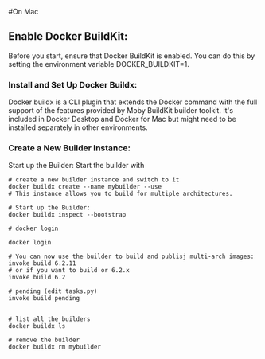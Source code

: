
#On Mac

## Enable Docker BuildKit:
Before you start, ensure that Docker BuildKit is enabled. You can do this by setting the environment variable DOCKER_BUILDKIT=1.

### Install and Set Up Docker Buildx:
Docker buildx is a CLI plugin that extends the Docker command with the full support of the features provided by Moby BuildKit builder toolkit. It's included in Docker Desktop and Docker for Mac but might need to be installed separately in other environments.

### Create a New Builder Instance:


Start up the Builder:
Start the builder with

```
# create a new builder instance and switch to it
docker buildx create --name mybuilder --use
# This instance allows you to build for multiple architectures.

# Start up the Builder:
docker buildx inspect --bootstrap

# docker login

docker login

# You can now use the builder to build and publisj multi-arch images:
invoke build 6.2.11
# or if you want to build or 6.2.x
invoke build 6.2 

# pending (edit tasks.py)
invoke build pending


# list all the builders
docker buildx ls

# remove the builder
docker buildx rm mybuilder
```
